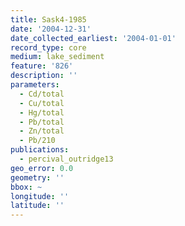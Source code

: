 ```yaml
---
title: Sask4-1985
date: '2004-12-31'
date_collected_earliest: '2004-01-01'
record_type: core
medium: lake_sediment
feature: '826'
description: ''
parameters:
  - Cd/total
  - Cu/total
  - Hg/total
  - Pb/total
  - Zn/total
  - Pb/210
publications:
  - percival_outridge13
geo_error: 0.0
geometry: ''
bbox: ~
longitude: ''
latitude: ''
---
```

